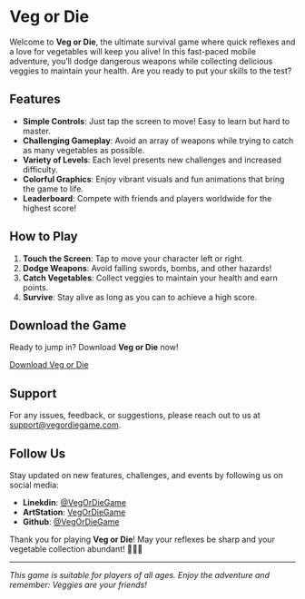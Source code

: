 # Veg or Die

Welcome to **Veg or Die**, the ultimate survival game where quick reflexes and a love for vegetables will keep you alive! In this fast-paced mobile adventure, you’ll dodge dangerous weapons while collecting delicious veggies to maintain your health. Are you ready to put your skills to the test?

## Features

- **Simple Controls**: Just tap the screen to move! Easy to learn but hard to master.
- **Challenging Gameplay**: Avoid an array of weapons while trying to catch as many vegetables as possible.
- **Variety of Levels**: Each level presents new challenges and increased difficulty.
- **Colorful Graphics**: Enjoy vibrant visuals and fun animations that bring the game to life.
- **Leaderboard**: Compete with friends and players worldwide for the highest score!

## How to Play

1. **Touch the Screen**: Tap to move your character left or right.
2. **Dodge Weapons**: Avoid falling swords, bombs, and other hazards!
3. **Catch Vegetables**: Collect veggies to maintain your health and earn points.
4. **Survive**: Stay alive as long as you can to achieve a high score.

## Download the Game

Ready to jump in? Download **Veg or Die** now!

[Download Veg or Die](https://github.com/ShekRiyaz/VEG-or-DIE/releases/tag/unity) 

## Support

For any issues, feedback, or suggestions, please reach out to us at [support@vegordiegame.com](mailto:mohammedriyas262002@gmail.com).

## Follow Us

Stay updated on new features, challenges, and events by following us on social media:

- **Linekdin**: [@VegOrDieGame](https://www.linkedin.com/in/mohammed-riy%C4%81s-b-0138b330a/)
- **ArtStation**: [VegOrDieGame](https://www.artstation.com/mohammedriyas2)
- **Github**: [@VegOrDieGame](https://github.com/ShekRiyaz)

Thank you for playing **Veg or Die**! May your reflexes be sharp and your vegetable collection abundant! 🥕🥦💥

---

*This game is suitable for players of all ages. Enjoy the adventure and remember: Veggies are your friends!*
